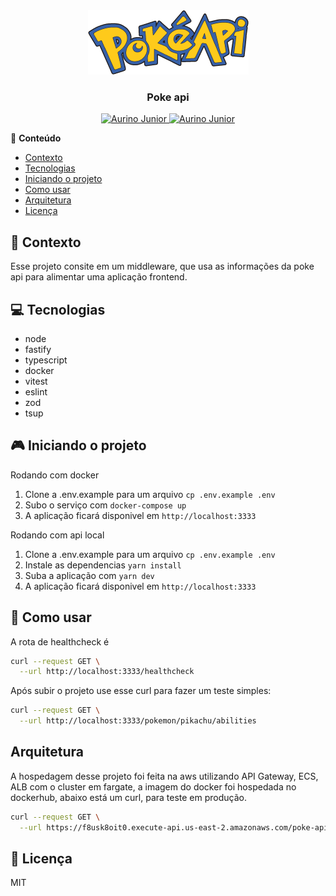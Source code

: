 <div align="center">
  <img src="https://raw.githubusercontent.com/PokeAPI/media/master/logo/pokeapi_256.png">
  <h3>Poke api</h3>
</div>

<p align="center">
   <a href="https://www.instagram.com/aurigod97/">
      <img alt="Aurino Junior" src="https://img.shields.io/badge/-aurigod97-0390fc?style=flat&logo=Instagram&logoColor=white&color=blue" />
   </a>
    <a href="https://www.linkedin.com/in/aurino-junior-7718a4158/">
      <img alt="Aurino Junior" src="https://img.shields.io/badge/-Aurino%20Junior-0390fc?style=flat&logo=Linkedin&logoColor=white&color=blue" />
   </a>
</p>

📍 **Conteúdo**

- [Contexto](#blue_book-contexto)
- [Tecnologias](#computer-tecnologias)
- [Iniciando o projeto](#video_game-iniciando-o-projeto)
- [Como usar](#beers-como-usar)
- [Arquitetura](#arquitetura)
- [Licença](#page_with_curl-licença)

## :blue_book: Contexto

Esse projeto consite em um middleware, que usa as informações da poke api para alimentar uma aplicação frontend.

## :computer: Tecnologias

- node
- fastify
- typescript
- docker
- vitest
- eslint
- zod
- tsup

## :video_game: Iniciando o projeto

Rodando com docker

1. Clone a .env.example para um arquivo `cp .env.example .env`
2. Subo o serviço com `docker-compose up`
3. A aplicação ficará disponivel em `http://localhost:3333`

Rodando com api local

1. Clone a .env.example para um arquivo `cp .env.example .env`
2. Instale as dependencias `yarn install`
3. Suba a aplicação com `yarn dev`
4. A aplicação ficará disponivel em `http://localhost:3333`

## :beers: Como usar

A rota de healthcheck é

```bash
curl --request GET \
  --url http://localhost:3333/healthcheck
```

Após subir o projeto use esse curl para fazer um teste simples:

```bash
curl --request GET \
  --url http://localhost:3333/pokemon/pikachu/abilities
```

## Arquitetura

A hospedagem desse projeto foi feita na aws utilizando API Gateway, ECS, ALB com o cluster em fargate, a imagem do docker foi hospedada no dockerhub, abaixo está um curl, para teste em produção.

```bash
curl --request GET \
  --url https://f8usk8oit0.execute-api.us-east-2.amazonaws.com/poke-api-production/pokemon/pikachu/abilities
```

## :page_with_curl: Licença

MIT

